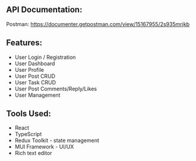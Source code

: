 ## API Documentation:

Postman: https://documenter.getpostman.com/view/15167955/2s935mrjkb

## Features:

- User Login / Registration
- User Dashboard
- User Profile
- User Post CRUD
- User Task CRUD
- User Post Comments/Reply/Likes
- User Management

## Tools Used:

- React
- TypeScript
- Redux Toolkit - state management
- MUI Framework - UI/UX
- Rich text editor
